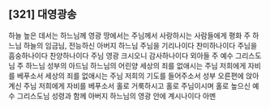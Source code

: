 ## [321] 대영광송

하늘 높은 데서는 하느님께 영광 
땅에서는 주님께서 사랑하시는 사람들에게 평화 
주 하느님 하늘의 임금님, 전능하신 아버지 하느님 
주님을 기리나이다 찬미하나이다
주님을 흠숭하나이다 찬양하나이다 
주님 영광 크시오니 감사하나이다 
외아들 주 예수 그리스도님 
주 하느님 성부의 아드님 
하느님의 어린양
세상의 죄를 없애시는 주님 저희에게 자비를 베푸소서 
세상의 죄를 없애시는 주님 저희의 기도를 들어주소서 
성부 오른편에 앉아계신 주님 저희에게 자비를 베푸소서
홀로 거룩하시고 홀로 주님이시며 홀로 높으신 예수 그리스도님 
성령과 함께 아버지 하느님의 영광 안에 계시나이다 아멘
